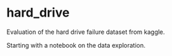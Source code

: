 # hard_drive

Evaluation of the hard drive failure dataset from kaggle. 

Starting with a notebook on the data exploration. 
